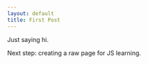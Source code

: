 ```yaml
---
layout: default
title: First Post
---
```

Just saying hi.

Next step: creating a raw page for JS learning.
